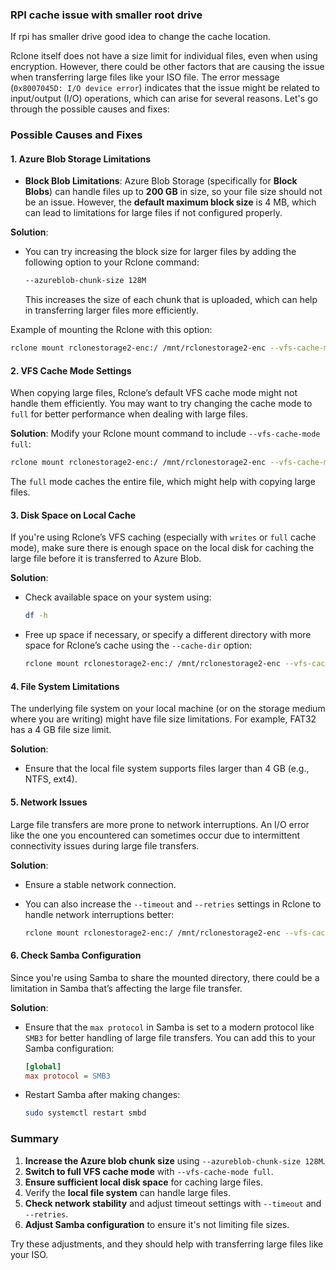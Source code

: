 ### RPI cache issue with smaller root drive
If rpi has smaller drive good idea to change the cache location.

Rclone itself does not have a size limit for individual files, even when using encryption. However, there could be other factors that are causing the issue when transferring large files like your ISO file. The error message (`0x8007045D: I/O device error`) indicates that the issue might be related to input/output (I/O) operations, which can arise for several reasons. Let's go through the possible causes and fixes:

### Possible Causes and Fixes

#### 1. **Azure Blob Storage Limitations**
   - **Block Blob Limitations**: Azure Blob Storage (specifically for **Block Blobs**) can handle files up to **200 GB** in size, so your file size should not be an issue. However, the **default maximum block size** is 4 MB, which can lead to limitations for large files if not configured properly.
   
   **Solution**:
   - You can try increasing the block size for larger files by adding the following option to your Rclone command:
   
     ```bash
     --azureblob-chunk-size 128M
     ```
     This increases the size of each chunk that is uploaded, which can help in transferring larger files more efficiently.

   Example of mounting the Rclone with this option:
   
   ```bash
   rclone mount rclonestorage2-enc:/ /mnt/rclonestorage2-enc --vfs-cache-mode writes --allow-other --azureblob-chunk-size 128M &
   ```

#### 2. **VFS Cache Mode Settings**
   When copying large files, Rclone’s default VFS cache mode might not handle them efficiently. You may want to try changing the cache mode to `full` for better performance when dealing with large files.

   **Solution**:
   Modify your Rclone mount command to include `--vfs-cache-mode full`:

   ```bash
   rclone mount rclonestorage2-enc:/ /mnt/rclonestorage2-enc --vfs-cache-mode full --allow-other --azureblob-chunk-size 128M &
   ```

   The `full` mode caches the entire file, which might help with copying large files.

#### 3. **Disk Space on Local Cache**
   If you're using Rclone’s VFS caching (especially with `writes` or `full` cache mode), make sure there is enough space on the local disk for caching the large file before it is transferred to Azure Blob.

   **Solution**:
   - Check available space on your system using:
     ```bash
     df -h
     ```
   - Free up space if necessary, or specify a different directory with more space for Rclone’s cache using the `--cache-dir` option:

     ```bash
     rclone mount rclonestorage2-enc:/ /mnt/rclonestorage2-enc --vfs-cache-mode full --cache-dir /path/to/larger/directory --allow-other --azureblob-chunk-size 128M &
     ```

#### 4. **File System Limitations**
   The underlying file system on your local machine (or on the storage medium where you are writing) might have file size limitations. For example, FAT32 has a 4 GB file size limit.

   **Solution**:
   - Ensure that the local file system supports files larger than 4 GB (e.g., NTFS, ext4).

#### 5. **Network Issues**
   Large file transfers are more prone to network interruptions. An I/O error like the one you encountered can sometimes occur due to intermittent connectivity issues during large file transfers.

   **Solution**:
   - Ensure a stable network connection.
   - You can also increase the `--timeout` and `--retries` settings in Rclone to handle network interruptions better:

     ```bash
     rclone mount rclonestorage2-enc:/ /mnt/rclonestorage2-enc --vfs-cache-mode writes --timeout 10m --retries 10 --allow-other --azureblob-chunk-size 128M &
     ```

#### 6. **Check Samba Configuration**
   Since you're using Samba to share the mounted directory, there could be a limitation in Samba that’s affecting the large file transfer.

   **Solution**:
   - Ensure that the `max protocol` in Samba is set to a modern protocol like `SMB3` for better handling of large file transfers. You can add this to your Samba configuration:
   
     ```ini
     [global]
     max protocol = SMB3
     ```

   - Restart Samba after making changes:
     ```bash
     sudo systemctl restart smbd
     ```

### Summary

1. **Increase the Azure blob chunk size** using `--azureblob-chunk-size 128M`.
2. **Switch to full VFS cache mode** with `--vfs-cache-mode full`.
3. **Ensure sufficient local disk space** for caching large files.
4. Verify the **local file system** can handle large files.
5. **Check network stability** and adjust timeout settings with `--timeout` and `--retries`.
6. **Adjust Samba configuration** to ensure it's not limiting file sizes.

Try these adjustments, and they should help with transferring large files like your ISO.